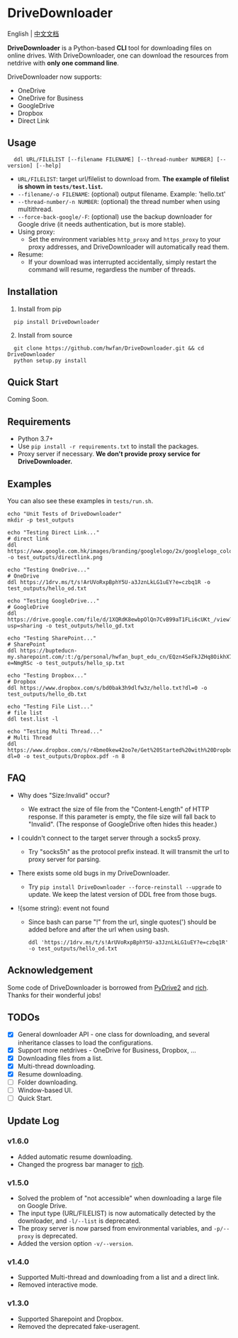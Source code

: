 # DriveDownloader

English | [中文文档](README_CN.md)

**DriveDownloader** is a Python-based **CLI** tool for downloading files on online drives. With DriveDownloader, one can download the resources from netdrive with **only one command line**. 

DriveDownloader now supports:
  - OneDrive
  - OneDrive for Business
  - GoogleDrive
  - Dropbox
  - Direct Link

## Usage

  ```
    ddl URL/FILELIST [--filename FILENAME] [--thread-number NUMBER] [--version] [--help]
  ```

  - `URL/FILELIST`: target url/filelist to download from. **The example of filelist is shown in `tests/test.list`.**
  - `--filename/-o FILENAME`: (optional) output filename. Example: 'hello.txt'
  - `--thread-number/-n NUMBER`: (optional) the thread number when using multithread.
  - `--force-back-google/-F`: (optional) use the backup downloader for Google drive (it needs authentication, but is more stable).
  - Using proxy:
      - Set the environment variables `http_proxy` and `https_proxy` to your proxy addresses, and DriveDownloader will automatically read them.
  - Resume:
      - If your download was interrupted accidentally, simply restart the command will resume, regardless the number of threads.
      
## Installation
  1. Install from pip
  ```
    pip install DriveDownloader
  ```

  2. Install from source
  ```
    git clone https://github.com/hwfan/DriveDownloader.git && cd DriveDownloader
    python setup.py install
  ```

## Quick Start
  
  Coming Soon.

## Requirements

  - Python 3.7+
  - Use `pip install -r requirements.txt` to install the packages.
  - Proxy server if necessary. **We don't provide proxy service for DriveDownloader.**
 
## Examples

  You can also see these examples in `tests/run.sh`.

  ```
  echo "Unit Tests of DriveDownloader"
  mkdir -p test_outputs

  echo "Testing Direct Link..."
  # direct link
  ddl https://www.google.com.hk/images/branding/googlelogo/2x/googlelogo_color_272x92dp.png -o test_outputs/directlink.png

  echo "Testing OneDrive..."
  # OneDrive
  ddl https://1drv.ms/t/s!ArUVoRxpBphY5U-a3JznLkLG1uEY?e=czbq1R -o test_outputs/hello_od.txt

  echo "Testing GoogleDrive..."
  # GoogleDrive
  ddl https://drive.google.com/file/d/1XQRdK8ewbpOlQn7CvB99aT1FLi6cUKt_/view?usp=sharing -o test_outputs/hello_gd.txt

  echo "Testing SharePoint..."
  # SharePoint
  ddl https://bupteducn-my.sharepoint.com/:t:/g/personal/hwfan_bupt_edu_cn/EQzn4SeFkJZHq8OikhX7X3QB97PSiNvJpPVtllBQln8EQw?e=NmgRSc -o test_outputs/hello_sp.txt

  echo "Testing Dropbox..."
  # Dropbox
  ddl https://www.dropbox.com/s/bd0bak3h9dlfw3z/hello.txt?dl=0 -o test_outputs/hello_db.txt

  echo "Testing File List..."
  # file list
  ddl test.list -l

  echo "Testing Multi Thread..."
  # Multi Thread
  ddl https://www.dropbox.com/s/r4bme0kew42oo7e/Get%20Started%20with%20Dropbox.pdf?dl=0 -o test_outputs/Dropbox.pdf -n 8
  ```

## FAQ

- Why does "Size:Invalid" occur?

  - We extract the size of file from the "Content-Length" of HTTP response. If this parameter is empty, the file size will fall back to "Invalid". (The response of GoogleDrive often hides this header.)

- I couldn't connect to the target server through a socks5 proxy.

  - Try "socks5h" as the protocol prefix instead. It will transmit the url to proxy server for parsing.

- There exists some old bugs in my DriveDownloader.

  - Try `pip install DriveDownloader --force-reinstall --upgrade` to update. We keep the latest version of DDL free from those bugs.

- !{some string}: event not found

  - Since bash can parse "!" from the url, single quotes(') should be added before and after the url when using bash.
  
    ```
    ddl 'https://1drv.ms/t/s!ArUVoRxpBphY5U-a3JznLkLG1uEY?e=czbq1R' -o test_outputs/hello_od.txt
    ```

## Acknowledgement

Some code of DriveDownloader is borrowed from [PyDrive2](https://github.com/iterative/PyDrive2) and [rich](https://github.com/Textualize/rich). Thanks for their wonderful jobs!

## TODOs

 - [x] General downloader API - one class for downloading, and several inheritance classes to load the configurations.
 - [x] Support more netdrives - OneDrive for Business, Dropbox, ...
 - [x] Downloading files from a list.
 - [x] Multi-thread downloading.
 - [x] Resume downloading.
 - [ ] Folder downloading.
 - [ ] Window-based UI.
 - [ ] Quick Start.

## Update Log

### v1.6.0

- Added automatic resume downloading.
- Changed the progress bar manager to [rich](https://github.com/Textualize/rich).

### v1.5.0

- Solved the problem of "not accessible" when downloading a large file on Google Drive.
- The input type (URL/FILELIST) is now automatically detected by the downloader, and `-l/--list` is deprecated.
- The proxy server is now parsed from environmental variables, and `-p/--proxy` is deprecated.
- Added the version option `-v/--version`.

### v1.4.0

- Supported Multi-thread and downloading from a list and a direct link.
- Removed interactive mode.

### v1.3.0

- Supported Sharepoint and Dropbox.
- Removed the deprecated fake-useragent.
